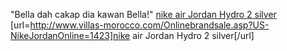 "Bella dah cakap dia kawan Bella!"
 <a href="http://www.villas-morocco.com/Onlinebrandsale.asp?US-NikeJordanOnline=1423" >nike air Jordan Hydro 2 silver</a>
[url=http://www.villas-morocco.com/Onlinebrandsale.asp?US-NikeJordanOnline=1423]nike air Jordan Hydro 2 silver[/url]